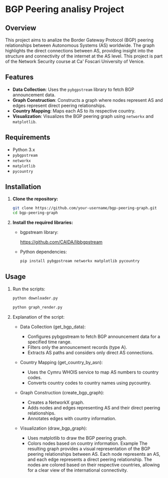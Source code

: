 # BGP Peering analisy Project

## Overview

This project aims to analize the Border Gateway Protocol (BGP) peering relationships between Autonomous Systems (AS) worldwide. The graph highlights the direct connections between AS, providing insight into the structure and connectivity of the internet at the AS level. This project is part of the Network Security course at Ca' Foscari University of Venice.

## Features

- **Data Collection**: Uses the `pybgpstream` library to fetch BGP announcement data.
- **Graph Construction**: Constructs a graph where nodes represent AS and edges represent direct peering relationships.
- **Country Mapping**: Maps each AS to its respective country.
- **Visualization**: Visualizes the BGP peering graph using `networkx` and `matplotlib`.

## Requirements

- Python 3.x
- `pybgpstream`
- `networkx`
- `matplotlib`
- `pycountry`

## Installation

1. **Clone the repository:**

   ```bash
   git clone https://github.com/your-username/bgp-peering-graph.git
   cd bgp-peering-graph
    ```

2. **Install the required libraries:**

    - bgpstream library:

        https://github.com/CAIDA/libbgpstream

    - Python dependencies:

        ```bash
        pip install pybgpstream networkx matplotlib pycountry
        ```
## Usage
1. Run the scripts:

    ```bash
    python downloader.py

    python graph_render.py
    ```

2. Explanation of the script:

    - Data Collection (get_bgp_data):

        - Configures pybgpstream to fetch BGP announcement data for a specified time range.
        - Filters only the announcement records (type A).
        - Extracts AS paths and considers only direct AS connections.

    - Country Mapping (get_country_by_asn):

        - Uses the Cymru WHOIS service to map AS numbers to country codes.
        - Converts country codes to country names using pycountry.
    
    - Graph Construction (create_bgp_graph):

        - Creates a NetworkX graph.
        - Adds nodes and edges representing AS and their direct peering relationships.
        - Annotates edges with country information.
    
    - Visualization (draw_bgp_graph):

        - Uses matplotlib to draw the BGP peering graph.
        - Colors nodes based on country information.
Example
The resulting graph provides a visual representation of the BGP peering relationships between AS. Each node represents an AS, and each edge represents a direct peering relationship. The nodes are colored based on their respective countries, allowing for a clear view of the international connectivity.

